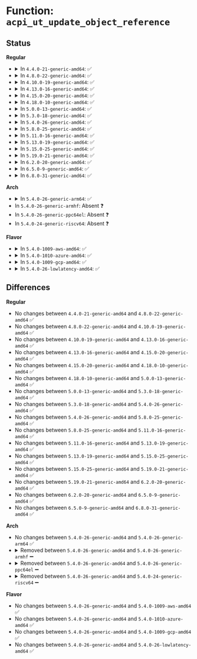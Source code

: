 # Function: <code>acpi_ut_update_object_reference</code>

## Status
<b>Regular</b>
<ul>
<li>
<details>
<summary>In <code>4.4.0-21-generic-amd64</code>: ✅</summary>

```c
acpi_status acpi_ut_update_object_reference(union acpi_operand_object * object, u16 action)
```

```json
{
  "name": "acpi_ut_update_object_reference",
  "collision_type": "Unique Global",
  "inline_type": "No",
  "funcs": [
    {
      "addr": 18446744071583724946,
      "name": "acpi_ut_update_object_reference",
      "external": true,
      "loc": "drivers/acpi/acpica/utdelete.c:496",
      "file": "drivers/acpi/acpica/utdelete.c",
      "inline": "seen, unknown",
      "caller_inline": [],
      "caller_func": [
        "drivers/acpi/acpica/psxface.c:acpi_ps_update_parameter_list",
        "drivers/acpi/acpica/utdelete.c:acpi_ut_add_reference"
      ]
    }
  ],
  "symbols": [
    {
      "addr": 18446744071583724946,
      "name": "acpi_ut_update_object_reference",
      "section": ".text",
      "bind": "STB_GLOBAL",
      "size": 431
    }
  ]
}
```
</details>
</li>
<li>
<details>
<summary>In <code>4.8.0-22-generic-amd64</code>: ✅</summary>

```c
acpi_status acpi_ut_update_object_reference(union acpi_operand_object * object, u16 action)
```

```json
{
  "name": "acpi_ut_update_object_reference",
  "collision_type": "Unique Global",
  "inline_type": "No",
  "funcs": [
    {
      "addr": 18446744071584049427,
      "name": "acpi_ut_update_object_reference",
      "external": true,
      "loc": "drivers/acpi/acpica/utdelete.c:497",
      "file": "drivers/acpi/acpica/utdelete.c",
      "inline": "seen, unknown",
      "caller_inline": [],
      "caller_func": [
        "drivers/acpi/acpica/psxface.c:acpi_ps_update_parameter_list",
        "drivers/acpi/acpica/utdelete.c:acpi_ut_add_reference"
      ]
    }
  ],
  "symbols": [
    {
      "addr": 18446744071584049427,
      "name": "acpi_ut_update_object_reference",
      "section": ".text",
      "bind": "STB_GLOBAL",
      "size": 430
    }
  ]
}
```
</details>
</li>
<li>
<details>
<summary>In <code>4.10.0-19-generic-amd64</code>: ✅</summary>

```c
acpi_status acpi_ut_update_object_reference(union acpi_operand_object * object, u16 action)
```

```json
{
  "name": "acpi_ut_update_object_reference",
  "collision_type": "Unique Global",
  "inline_type": "No",
  "funcs": [
    {
      "addr": 18446744071584191702,
      "name": "acpi_ut_update_object_reference",
      "external": true,
      "loc": "drivers/acpi/acpica/utdelete.c:497",
      "file": "drivers/acpi/acpica/utdelete.c",
      "inline": "seen, unknown",
      "caller_inline": [],
      "caller_func": [
        "drivers/acpi/acpica/psxface.c:acpi_ps_update_parameter_list",
        "drivers/acpi/acpica/utdelete.c:acpi_ut_add_reference"
      ]
    }
  ],
  "symbols": [
    {
      "addr": 18446744071584191702,
      "name": "acpi_ut_update_object_reference",
      "section": ".text",
      "bind": "STB_GLOBAL",
      "size": 430
    }
  ]
}
```
</details>
</li>
<li>
<details>
<summary>In <code>4.13.0-16-generic-amd64</code>: ✅</summary>

```c
acpi_status acpi_ut_update_object_reference(union acpi_operand_object * object, u16 action)
```

```json
{
  "name": "acpi_ut_update_object_reference",
  "collision_type": "Unique Global",
  "inline_type": "No",
  "funcs": [
    {
      "addr": 18446744071584259308,
      "name": "acpi_ut_update_object_reference",
      "external": true,
      "loc": "drivers/acpi/acpica/utdelete.c:499",
      "file": "drivers/acpi/acpica/utdelete.c",
      "inline": "seen, unknown",
      "caller_inline": [],
      "caller_func": [
        "drivers/acpi/acpica/utdelete.c:acpi_ut_add_reference"
      ]
    }
  ],
  "symbols": [
    {
      "addr": 18446744071584259308,
      "name": "acpi_ut_update_object_reference",
      "section": ".text",
      "bind": "STB_GLOBAL",
      "size": 456
    }
  ]
}
```
</details>
</li>
<li>
<details>
<summary>In <code>4.15.0-20-generic-amd64</code>: ✅</summary>

```c
acpi_status acpi_ut_update_object_reference(union acpi_operand_object * object, u16 action)
```

```json
{
  "name": "acpi_ut_update_object_reference",
  "collision_type": "Unique Global",
  "inline_type": "No",
  "funcs": [
    {
      "addr": 18446744071584623887,
      "name": "acpi_ut_update_object_reference",
      "external": true,
      "loc": "drivers/acpi/acpica/utdelete.c:499",
      "file": "drivers/acpi/acpica/utdelete.c",
      "inline": "seen, unknown",
      "caller_inline": [],
      "caller_func": [
        "drivers/acpi/acpica/utdelete.c:acpi_ut_add_reference"
      ]
    }
  ],
  "symbols": [
    {
      "addr": 18446744071584623887,
      "name": "acpi_ut_update_object_reference",
      "section": ".text",
      "bind": "STB_GLOBAL",
      "size": 526
    }
  ]
}
```
</details>
</li>
<li>
<details>
<summary>In <code>4.18.0-10-generic-amd64</code>: ✅</summary>

```c
acpi_status acpi_ut_update_object_reference(union acpi_operand_object * object, u16 action)
```

```json
{
  "name": "acpi_ut_update_object_reference",
  "collision_type": "Unique Global",
  "inline_type": "No",
  "funcs": [
    {
      "addr": 18446744071584849611,
      "name": "acpi_ut_update_object_reference",
      "external": true,
      "loc": "drivers/acpi/acpica/utdelete.c:466",
      "file": "drivers/acpi/acpica/utdelete.c",
      "inline": "seen, unknown",
      "caller_inline": [],
      "caller_func": [
        "drivers/acpi/acpica/utdelete.c:acpi_ut_add_reference"
      ]
    }
  ],
  "symbols": [
    {
      "addr": 18446744071584849611,
      "name": "acpi_ut_update_object_reference",
      "section": ".text",
      "bind": "STB_GLOBAL",
      "size": 528
    }
  ]
}
```
</details>
</li>
<li>
<details>
<summary>In <code>5.0.0-13-generic-amd64</code>: ✅</summary>

```c
acpi_status acpi_ut_update_object_reference(union acpi_operand_object * object, u16 action)
```

```json
{
  "name": "acpi_ut_update_object_reference",
  "collision_type": "Unique Global",
  "inline_type": "No",
  "funcs": [
    {
      "addr": 18446744071584953090,
      "name": "acpi_ut_update_object_reference",
      "external": true,
      "loc": "drivers/acpi/acpica/utdelete.c:469",
      "file": "drivers/acpi/acpica/utdelete.c",
      "inline": "seen, unknown",
      "caller_inline": [],
      "caller_func": [
        "drivers/acpi/acpica/utdelete.c:acpi_ut_add_reference"
      ]
    }
  ],
  "symbols": [
    {
      "addr": 18446744071584953090,
      "name": "acpi_ut_update_object_reference",
      "section": ".text",
      "bind": "STB_GLOBAL",
      "size": 563
    }
  ]
}
```
</details>
</li>
<li>
<details>
<summary>In <code>5.3.0-18-generic-amd64</code>: ✅</summary>

```c
acpi_status acpi_ut_update_object_reference(union acpi_operand_object * object, u16 action)
```

```json
{
  "name": "acpi_ut_update_object_reference",
  "collision_type": "Unique Global",
  "inline_type": "No",
  "funcs": [
    {
      "addr": 18446744071585156220,
      "name": "acpi_ut_update_object_reference",
      "external": true,
      "loc": "drivers/acpi/acpica/utdelete.c:473",
      "file": "drivers/acpi/acpica/utdelete.c",
      "inline": "seen, unknown",
      "caller_inline": [],
      "caller_func": [
        "drivers/acpi/acpica/utdelete.c:acpi_ut_add_reference"
      ]
    }
  ],
  "symbols": [
    {
      "addr": 18446744071585156220,
      "name": "acpi_ut_update_object_reference",
      "section": ".text",
      "bind": "STB_GLOBAL",
      "size": 568
    }
  ]
}
```
</details>
</li>
<li>
<details>
<summary>In <code>5.4.0-26-generic-amd64</code>: ✅</summary>

```c
acpi_status acpi_ut_update_object_reference(union acpi_operand_object * object, u16 action)
```

```json
{
  "name": "acpi_ut_update_object_reference",
  "collision_type": "Unique Global",
  "inline_type": "No",
  "funcs": [
    {
      "addr": 18446744071585292582,
      "name": "acpi_ut_update_object_reference",
      "external": true,
      "loc": "drivers/acpi/acpica/utdelete.c:473",
      "file": "drivers/acpi/acpica/utdelete.c",
      "inline": "seen, unknown",
      "caller_inline": [],
      "caller_func": [
        "drivers/acpi/acpica/utdelete.c:acpi_ut_add_reference"
      ]
    }
  ],
  "symbols": [
    {
      "addr": 18446744071585292582,
      "name": "acpi_ut_update_object_reference",
      "section": ".text",
      "bind": "STB_GLOBAL",
      "size": 568
    }
  ]
}
```
</details>
</li>
<li>
<details>
<summary>In <code>5.8.0-25-generic-amd64</code>: ✅</summary>

```c
acpi_status acpi_ut_update_object_reference(union acpi_operand_object * object, u16 action)
```

```json
{
  "name": "acpi_ut_update_object_reference",
  "collision_type": "Unique Global",
  "inline_type": "No",
  "funcs": [
    {
      "addr": 18446744071585999066,
      "name": "acpi_ut_update_object_reference",
      "external": true,
      "loc": "drivers/acpi/acpica/utdelete.c:473",
      "file": "drivers/acpi/acpica/utdelete.c",
      "inline": "seen, unknown",
      "caller_inline": [],
      "caller_func": [
        "drivers/acpi/acpica/utdelete.c:acpi_ut_add_reference"
      ]
    }
  ],
  "symbols": [
    {
      "addr": 18446744071585999066,
      "name": "acpi_ut_update_object_reference",
      "section": ".text",
      "bind": "STB_GLOBAL",
      "size": 564
    }
  ]
}
```
</details>
</li>
<li>
<details>
<summary>In <code>5.11.0-16-generic-amd64</code>: ✅</summary>

```c
acpi_status acpi_ut_update_object_reference(union acpi_operand_object * object, u16 action)
```

```json
{
  "name": "acpi_ut_update_object_reference",
  "collision_type": "Unique Global",
  "inline_type": "No",
  "funcs": [
    {
      "addr": 18446744071586121912,
      "name": "acpi_ut_update_object_reference",
      "external": true,
      "loc": "drivers/acpi/acpica/utdelete.c:473",
      "file": "drivers/acpi/acpica/utdelete.c",
      "inline": "seen, unknown",
      "caller_inline": [],
      "caller_func": [
        "drivers/acpi/acpica/utdelete.c:acpi_ut_add_reference"
      ]
    }
  ],
  "symbols": [
    {
      "addr": 18446744071586121912,
      "name": "acpi_ut_update_object_reference",
      "section": ".text",
      "bind": "STB_GLOBAL",
      "size": 564
    }
  ]
}
```
</details>
</li>
<li>
<details>
<summary>In <code>5.13.0-19-generic-amd64</code>: ✅</summary>

```c
acpi_status acpi_ut_update_object_reference(union acpi_operand_object * object, u16 action)
```

```json
{
  "name": "acpi_ut_update_object_reference",
  "collision_type": "Unique Global",
  "inline_type": "No",
  "funcs": [
    {
      "addr": 18446744071585998690,
      "name": "acpi_ut_update_object_reference",
      "external": true,
      "loc": "drivers/acpi/acpica/utdelete.c:481",
      "file": "drivers/acpi/acpica/utdelete.c",
      "inline": "seen, unknown",
      "caller_inline": [],
      "caller_func": [
        "drivers/acpi/acpica/utdelete.c:acpi_ut_add_reference"
      ]
    }
  ],
  "symbols": [
    {
      "addr": 18446744071585998690,
      "name": "acpi_ut_update_object_reference",
      "section": ".text",
      "bind": "STB_GLOBAL",
      "size": 564
    }
  ]
}
```
</details>
</li>
<li>
<details>
<summary>In <code>5.15.0-25-generic-amd64</code>: ✅</summary>

```c
acpi_status acpi_ut_update_object_reference(union acpi_operand_object * object, u16 action)
```

```json
{
  "name": "acpi_ut_update_object_reference",
  "collision_type": "Unique Global",
  "inline_type": "No",
  "funcs": [
    {
      "addr": 18446744071586488230,
      "name": "acpi_ut_update_object_reference",
      "external": true,
      "loc": "drivers/acpi/acpica/utdelete.c:482",
      "file": "drivers/acpi/acpica/utdelete.c",
      "inline": "seen, unknown",
      "caller_inline": [],
      "caller_func": [
        "drivers/acpi/acpica/utdelete.c:acpi_ut_add_reference"
      ]
    }
  ],
  "symbols": [
    {
      "addr": 18446744071586488230,
      "name": "acpi_ut_update_object_reference",
      "section": ".text",
      "bind": "STB_GLOBAL",
      "size": 564
    }
  ]
}
```
</details>
</li>
<li>
<details>
<summary>In <code>5.19.0-21-generic-amd64</code>: ✅</summary>

```c
acpi_status acpi_ut_update_object_reference(union acpi_operand_object * object, u16 action)
```

```json
{
  "name": "acpi_ut_update_object_reference",
  "collision_type": "Unique Global",
  "inline_type": "No",
  "funcs": [
    {
      "addr": 18446744071587742608,
      "name": "acpi_ut_update_object_reference",
      "external": true,
      "loc": "drivers/acpi/acpica/utdelete.c:482",
      "file": "drivers/acpi/acpica/utdelete.c",
      "inline": "seen, unknown",
      "caller_inline": [],
      "caller_func": [
        "drivers/acpi/acpica/utdelete.c:acpi_ut_add_reference"
      ]
    }
  ],
  "symbols": [
    {
      "addr": 18446744071587742608,
      "name": "acpi_ut_update_object_reference",
      "section": ".text",
      "bind": "STB_GLOBAL",
      "size": 578
    }
  ]
}
```
</details>
</li>
<li>
<details>
<summary>In <code>6.2.0-20-generic-amd64</code>: ✅</summary>

```c
acpi_status acpi_ut_update_object_reference(union acpi_operand_object * object, u16 action)
```

```json
{
  "name": "acpi_ut_update_object_reference",
  "collision_type": "Unique Global",
  "inline_type": "No",
  "funcs": [
    {
      "addr": 18446744071589066704,
      "name": "acpi_ut_update_object_reference",
      "external": true,
      "loc": "drivers/acpi/acpica/utdelete.c:482",
      "file": "drivers/acpi/acpica/utdelete.c",
      "inline": "seen, unknown",
      "caller_inline": [],
      "caller_func": [
        "drivers/acpi/acpica/psxface.c:acpi_ps_execute_method",
        "drivers/acpi/acpica/psxface.c:acpi_ps_execute_method",
        "drivers/acpi/acpica/utdelete.c:acpi_ut_add_reference",
        "drivers/acpi/acpica/utdelete.c:acpi_ut_delete_internal_object_list"
      ]
    }
  ],
  "symbols": [
    {
      "addr": 18446744071589066704,
      "name": "acpi_ut_update_object_reference",
      "section": ".text",
      "bind": "STB_GLOBAL",
      "size": 639
    }
  ]
}
```
</details>
</li>
<li>
<details>
<summary>In <code>6.5.0-9-generic-amd64</code>: ✅</summary>

```c
acpi_status acpi_ut_update_object_reference(union acpi_operand_object * object, u16 action)
```

```json
{
  "name": "acpi_ut_update_object_reference",
  "collision_type": "Unique Global",
  "inline_type": "No",
  "funcs": [
    {
      "addr": 18446744071589358000,
      "name": "acpi_ut_update_object_reference",
      "external": true,
      "loc": "drivers/acpi/acpica/utdelete.c:482",
      "file": "drivers/acpi/acpica/utdelete.c",
      "inline": "seen, unknown",
      "caller_inline": [],
      "caller_func": [
        "drivers/acpi/acpica/psxface.c:acpi_ps_execute_method",
        "drivers/acpi/acpica/psxface.c:acpi_ps_execute_method",
        "drivers/acpi/acpica/utdelete.c:acpi_ut_add_reference",
        "drivers/acpi/acpica/utdelete.c:acpi_ut_delete_internal_object_list"
      ]
    }
  ],
  "symbols": [
    {
      "addr": 18446744071589358000,
      "name": "acpi_ut_update_object_reference",
      "section": ".text",
      "bind": "STB_GLOBAL",
      "size": 657
    }
  ]
}
```
</details>
</li>
<li>
<details>
<summary>In <code>6.8.0-31-generic-amd64</code>: ✅</summary>

```c
acpi_status acpi_ut_update_object_reference(union acpi_operand_object * object, u16 action)
```

```json
{
  "name": "acpi_ut_update_object_reference",
  "collision_type": "Unique Global",
  "inline_type": "No",
  "funcs": [
    {
      "addr": 18446744071589664848,
      "name": "acpi_ut_update_object_reference",
      "external": true,
      "loc": "drivers/acpi/acpica/utdelete.c:482",
      "file": "drivers/acpi/acpica/utdelete.c",
      "inline": "seen, unknown",
      "caller_inline": [],
      "caller_func": [
        "drivers/acpi/acpica/psxface.c:acpi_ps_execute_method",
        "drivers/acpi/acpica/psxface.c:acpi_ps_execute_method",
        "drivers/acpi/acpica/utdelete.c:acpi_ut_add_reference",
        "drivers/acpi/acpica/utdelete.c:acpi_ut_delete_internal_object_list"
      ]
    }
  ],
  "symbols": [
    {
      "addr": 18446744071589664848,
      "name": "acpi_ut_update_object_reference",
      "section": ".text",
      "bind": "STB_GLOBAL",
      "size": 657
    }
  ]
}
```
</details>
</li>
</ul>
<b>Arch</b>
<ul>
<li>
<details>
<summary>In <code>5.4.0-26-generic-arm64</code>: ✅</summary>

```c
acpi_status acpi_ut_update_object_reference(union acpi_operand_object * object, u16 action)
```

```json
{
  "name": "acpi_ut_update_object_reference",
  "collision_type": "Unique Global",
  "inline_type": "No",
  "funcs": [
    {
      "addr": 18446603336497608120,
      "name": "acpi_ut_update_object_reference",
      "external": true,
      "loc": "drivers/acpi/acpica/utdelete.c:473",
      "file": "drivers/acpi/acpica/utdelete.c",
      "inline": "seen, unknown",
      "caller_inline": [],
      "caller_func": [
        "drivers/acpi/acpica/utdelete.c:acpi_ut_add_reference"
      ]
    }
  ],
  "symbols": [
    {
      "addr": 18446603336497608120,
      "name": "acpi_ut_update_object_reference",
      "section": ".text",
      "bind": "STB_GLOBAL",
      "size": 492
    }
  ]
}
```
</details>
</li>
<li>
In <code>5.4.0-26-generic-armhf</code>: Absent ❓
</li>
<li>
In <code>5.4.0-26-generic-ppc64el</code>: Absent ❓
</li>
<li>
In <code>5.4.0-24-generic-riscv64</code>: Absent ❓
</li>
</ul>
<b>Flavor</b>
<ul>
<li>
<details>
<summary>In <code>5.4.0-1009-aws-amd64</code>: ✅</summary>

```c
acpi_status acpi_ut_update_object_reference(union acpi_operand_object * object, u16 action)
```

```json
{
  "name": "acpi_ut_update_object_reference",
  "collision_type": "Unique Global",
  "inline_type": "No",
  "funcs": [
    {
      "addr": 18446744071585131025,
      "name": "acpi_ut_update_object_reference",
      "external": true,
      "loc": "drivers/acpi/acpica/utdelete.c:473",
      "file": "drivers/acpi/acpica/utdelete.c",
      "inline": "seen, unknown",
      "caller_inline": [],
      "caller_func": [
        "drivers/acpi/acpica/utdelete.c:acpi_ut_add_reference"
      ]
    }
  ],
  "symbols": [
    {
      "addr": 18446744071585131025,
      "name": "acpi_ut_update_object_reference",
      "section": ".text",
      "bind": "STB_GLOBAL",
      "size": 505
    }
  ]
}
```
</details>
</li>
<li>
<details>
<summary>In <code>5.4.0-1010-azure-amd64</code>: ✅</summary>

```c
acpi_status acpi_ut_update_object_reference(union acpi_operand_object * object, u16 action)
```

```json
{
  "name": "acpi_ut_update_object_reference",
  "collision_type": "Unique Global",
  "inline_type": "No",
  "funcs": [
    {
      "addr": 18446744071585046280,
      "name": "acpi_ut_update_object_reference",
      "external": true,
      "loc": "drivers/acpi/acpica/utdelete.c:473",
      "file": "drivers/acpi/acpica/utdelete.c",
      "inline": "seen, unknown",
      "caller_inline": [],
      "caller_func": [
        "drivers/acpi/acpica/utdelete.c:acpi_ut_add_reference"
      ]
    }
  ],
  "symbols": [
    {
      "addr": 18446744071585046280,
      "name": "acpi_ut_update_object_reference",
      "section": ".text",
      "bind": "STB_GLOBAL",
      "size": 505
    }
  ]
}
```
</details>
</li>
<li>
<details>
<summary>In <code>5.4.0-1009-gcp-amd64</code>: ✅</summary>

```c
acpi_status acpi_ut_update_object_reference(union acpi_operand_object * object, u16 action)
```

```json
{
  "name": "acpi_ut_update_object_reference",
  "collision_type": "Unique Global",
  "inline_type": "No",
  "funcs": [
    {
      "addr": 18446744071585244166,
      "name": "acpi_ut_update_object_reference",
      "external": true,
      "loc": "drivers/acpi/acpica/utdelete.c:473",
      "file": "drivers/acpi/acpica/utdelete.c",
      "inline": "seen, unknown",
      "caller_inline": [],
      "caller_func": [
        "drivers/acpi/acpica/utdelete.c:acpi_ut_add_reference"
      ]
    }
  ],
  "symbols": [
    {
      "addr": 18446744071585244166,
      "name": "acpi_ut_update_object_reference",
      "section": ".text",
      "bind": "STB_GLOBAL",
      "size": 568
    }
  ]
}
```
</details>
</li>
<li>
<details>
<summary>In <code>5.4.0-26-lowlatency-amd64</code>: ✅</summary>

```c
acpi_status acpi_ut_update_object_reference(union acpi_operand_object * object, u16 action)
```

```json
{
  "name": "acpi_ut_update_object_reference",
  "collision_type": "Unique Global",
  "inline_type": "No",
  "funcs": [
    {
      "addr": 18446744071585350326,
      "name": "acpi_ut_update_object_reference",
      "external": true,
      "loc": "drivers/acpi/acpica/utdelete.c:473",
      "file": "drivers/acpi/acpica/utdelete.c",
      "inline": "seen, unknown",
      "caller_inline": [],
      "caller_func": [
        "drivers/acpi/acpica/utdelete.c:acpi_ut_add_reference"
      ]
    }
  ],
  "symbols": [
    {
      "addr": 18446744071585350326,
      "name": "acpi_ut_update_object_reference",
      "section": ".text",
      "bind": "STB_GLOBAL",
      "size": 568
    }
  ]
}
```
</details>
</li>
</ul>

## Differences
<b>Regular</b>
<ul>
<li>
No changes between <code>4.4.0-21-generic-amd64</code> and <code>4.8.0-22-generic-amd64</code> ✅
</li>
<li>
No changes between <code>4.8.0-22-generic-amd64</code> and <code>4.10.0-19-generic-amd64</code> ✅
</li>
<li>
No changes between <code>4.10.0-19-generic-amd64</code> and <code>4.13.0-16-generic-amd64</code> ✅
</li>
<li>
No changes between <code>4.13.0-16-generic-amd64</code> and <code>4.15.0-20-generic-amd64</code> ✅
</li>
<li>
No changes between <code>4.15.0-20-generic-amd64</code> and <code>4.18.0-10-generic-amd64</code> ✅
</li>
<li>
No changes between <code>4.18.0-10-generic-amd64</code> and <code>5.0.0-13-generic-amd64</code> ✅
</li>
<li>
No changes between <code>5.0.0-13-generic-amd64</code> and <code>5.3.0-18-generic-amd64</code> ✅
</li>
<li>
No changes between <code>5.3.0-18-generic-amd64</code> and <code>5.4.0-26-generic-amd64</code> ✅
</li>
<li>
No changes between <code>5.4.0-26-generic-amd64</code> and <code>5.8.0-25-generic-amd64</code> ✅
</li>
<li>
No changes between <code>5.8.0-25-generic-amd64</code> and <code>5.11.0-16-generic-amd64</code> ✅
</li>
<li>
No changes between <code>5.11.0-16-generic-amd64</code> and <code>5.13.0-19-generic-amd64</code> ✅
</li>
<li>
No changes between <code>5.13.0-19-generic-amd64</code> and <code>5.15.0-25-generic-amd64</code> ✅
</li>
<li>
No changes between <code>5.15.0-25-generic-amd64</code> and <code>5.19.0-21-generic-amd64</code> ✅
</li>
<li>
No changes between <code>5.19.0-21-generic-amd64</code> and <code>6.2.0-20-generic-amd64</code> ✅
</li>
<li>
No changes between <code>6.2.0-20-generic-amd64</code> and <code>6.5.0-9-generic-amd64</code> ✅
</li>
<li>
No changes between <code>6.5.0-9-generic-amd64</code> and <code>6.8.0-31-generic-amd64</code> ✅
</li>
</ul>
<b>Arch</b>
<ul>
<li>
No changes between <code>5.4.0-26-generic-amd64</code> and <code>5.4.0-26-generic-arm64</code> ✅
</li>
<li>
<details>
<summary>Removed between <code>5.4.0-26-generic-amd64</code> and <code>5.4.0-26-generic-armhf</code> ➖</summary>

```c
acpi_status acpi_ut_update_object_reference(union acpi_operand_object * object, u16 action)
```
</details>
</li>
<li>
<details>
<summary>Removed between <code>5.4.0-26-generic-amd64</code> and <code>5.4.0-26-generic-ppc64el</code> ➖</summary>

```c
acpi_status acpi_ut_update_object_reference(union acpi_operand_object * object, u16 action)
```
</details>
</li>
<li>
<details>
<summary>Removed between <code>5.4.0-26-generic-amd64</code> and <code>5.4.0-24-generic-riscv64</code> ➖</summary>

```c
acpi_status acpi_ut_update_object_reference(union acpi_operand_object * object, u16 action)
```
</details>
</li>
</ul>
<b>Flavor</b>
<ul>
<li>
No changes between <code>5.4.0-26-generic-amd64</code> and <code>5.4.0-1009-aws-amd64</code> ✅
</li>
<li>
No changes between <code>5.4.0-26-generic-amd64</code> and <code>5.4.0-1010-azure-amd64</code> ✅
</li>
<li>
No changes between <code>5.4.0-26-generic-amd64</code> and <code>5.4.0-1009-gcp-amd64</code> ✅
</li>
<li>
No changes between <code>5.4.0-26-generic-amd64</code> and <code>5.4.0-26-lowlatency-amd64</code> ✅
</li>
</ul>
